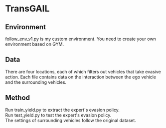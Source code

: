# TransGAIL
## Environment
follow_env_v1.py is my custom environment. You need to create your own environment based on GYM.
## Data
There are four locations, each of which filters out vehicles that take evasive action. Each file contains data on the interaction between the ego vehicle and the surrounding vehicles.
## Method
Run train_yield.py to extract the expert's evasion policy.<br>
Run test_yield.py to test the expert's evasion policy.<br>
The settings of surrounding vehicles follow the original dataset.

